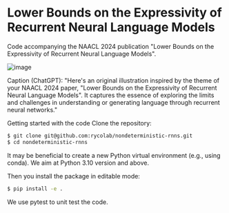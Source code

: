 # Lower Bounds on the Expressivity of Recurrent Neural Language Models

Code accompanying the NAACL 2024 publication "Lower Bounds on the Expressivity of Recurrent Neural Language Models".

![image](https://github.com/rycolab/nondeterministic-rnns/assets/1191059/7316129a-7c45-4519-b93f-fc0def70f333)

Caption (ChatGPT): "Here's an original illustration inspired by the theme of your NAACL 2024 paper, "Lower Bounds on the Expressivity of Recurrent Neural Language Models". It captures the essence of exploring the limits and challenges in understanding or generating language through recurrent neural networks."

Getting started with the code
Clone the repository:

```bash
$ git clone git@github.com:rycolab/nondeterministic-rnns.git
$ cd nondeterministic-rnns
```
It may be beneficial to create a new Python virtual environment (e.g., using conda). We aim at Python 3.10 version and above.

Then you install the package in editable mode:
```bash
$ pip install -e .
```
We use pytest to unit test the code.


